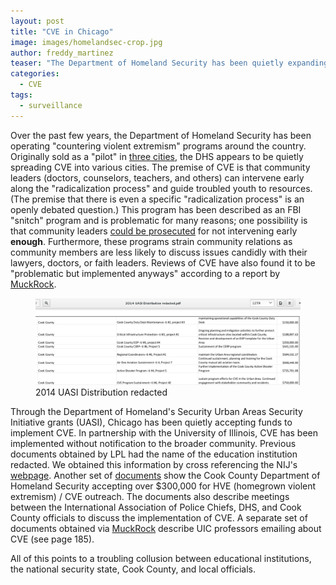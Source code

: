 ```yaml
---
layout: post
title: "CVE in Chicago"
image: images/homelandsec-crop.jpg
author: freddy_martinez
teaser: "The Department of Homeland Security has been quietly expanding surveillance programs in Chicago"
categories:
  - CVE
tags:
  - surveillance
---
```


Over the past few years, the Department of Homeland Security has been operating "countering violent extremism" programs around the country. Originally sold as a "pilot" in [three cities](http://www.usnews.com/news/us/articles/2016-03-24/effort-in-3-us-cities-to-combat-extremism-off-to-slow-start), the DHS appears to be quietly spreading CVE into various cities. The premise of CVE is that community leaders (doctors, counselors, teachers, and others) can intervene early along the "radicalization process" and guide troubled youth to resources. (The premise that there is even a specific "radicalization process" is an openly debated question.) This program has been described as an FBI "snitch" program and is problematic for many reasons; one possibility is that community leaders [could be prosecuted](http://www.truth-out.org/news/item/35405-fbi-faces-criticism-for-plan-to-turn-muslim-community-leaders-into-snitches) for not intervening early **enough**. Furthermore, these programs strain community relations as community members are less likely to discuss issues candidly with their lawyers, doctors, or faith leaders. Reviews of CVE have also found it to be "problematic but implemented anyways" according to a report by [MuckRock](https://www.muckrock.com/news/archives/2016/may/13/boston-cve/).

<figure>
	<a href="/images/UASIDistribution.png"><img src="/images/UASIDistribution.png"></a>
	<figcaption>2014 UASI Distribution redacted</figcaption>
</figure>

Through the Department of Homeland's Security Urban Areas Security Initiative grants (UASI), Chicago has been quietly accepting funds to implement CVE. In partnership with the University of Illinois, CVE has been implemented without notification to the broader community. Previous documents obtained by LPL had the name of the education institution redacted. We obtained this information by cross referencing the NIJ's [webpage](https://www.nij.gov/funding/awards/Pages/awards-list.aspx?tags=Domestic%20Radicalization). Another set of [documents](https://github.com/freddymartinez9/miscfoiamirror/blob/master/CVE/FreddyMartinezCVEFOIAtrusted.pdf) show the Cook County Department of Homeland Security accepting over $300,000 for HVE (homegrown violent extremism) / CVE outreach. The documents also describe meetings between the International Association of Police Chiefs, DHS, and Cook County officials to discuss the implementation of CVE. A separate set of documents obtained via [MuckRock](https://d3gn0r3afghep.cloudfront.net/foia_files/2016/05/13/Binder1_Redacted.pdf) describe UIC professors emailing about CVE (see page 185).

All of this points to a troubling collusion between educational institutions, the national security state, Cook County, and local officials.  
